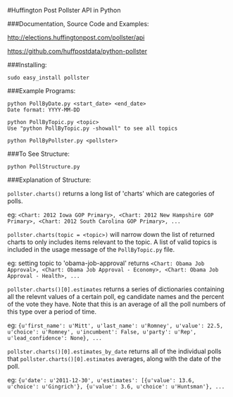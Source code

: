 #Huffington Post Pollster API in Python

###Documentation, Source Code and Examples:

http://elections.huffingtonpost.com/pollster/api

https://github.com/huffpostdata/python-pollster

###Installing:

```
sudo easy_install pollster
```

###Example Programs:

```
python PollByDate.py <start_date> <end_date>
Date format: YYYY-MM-DD

python PollByTopic.py <topic>
Use "python PollByTopic.py -showall" to see all topics

python PollByPollster.py <pollster>
```

###To See Structure:

```
python PollStructure.py
```

###Explanation of Structure:

`pollster.charts()` returns a long list of 'charts' which are categories of polls.

eg: `<Chart: 2012 Iowa GOP Primary>, <Chart: 2012 New Hampshire GOP Primary>, <Chart: 2012 South Carolina GOP Primary>, ...`

`pollster.charts(topic = <topic>)` will narrow down the list of returned charts to only includes items relevant to the topic. A list of valid topics is included in the usage message of the `PollByTopic.py` file.

eg: setting topic to 'obama-job-approval' returns
`<Chart: Obama Job Approval>, <Chart: Obama Job Approval - Economy>, <Chart: Obama Job Approval - Health>, ...`

`pollster.charts()[0].estimates` returns a series of dictionaries containing all the relevnt values of a certain poll, eg candidate names and the percent of the vote they have. Note that this is an average of all the poll numbers of this type over a period of time.

eg: `{u'first_name': u'Mitt', u'last_name': u'Romney', u'value': 22.5, u'choice': u'Romney', u'incumbent': False, u'party': u'Rep', u'lead_confidence': None}, ...`

`pollster.charts()[0].estimates_by_date` returns all of the individual polls that `pollster.charts()[0].estimates` averages, along with the date of the poll.

eg: `{u'date': u'2011-12-30', u'estimates': [{u'value': 13.6, u'choice': u'Gingrich'}, {u'value': 3.6, u'choice': u'Huntsman'}, ...`